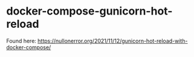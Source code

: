 # docker-compose-gunicorn-hot-reload

Found here: https://nullonerror.org/2021/11/12/gunicorn-hot-reload-with-docker-compose/
